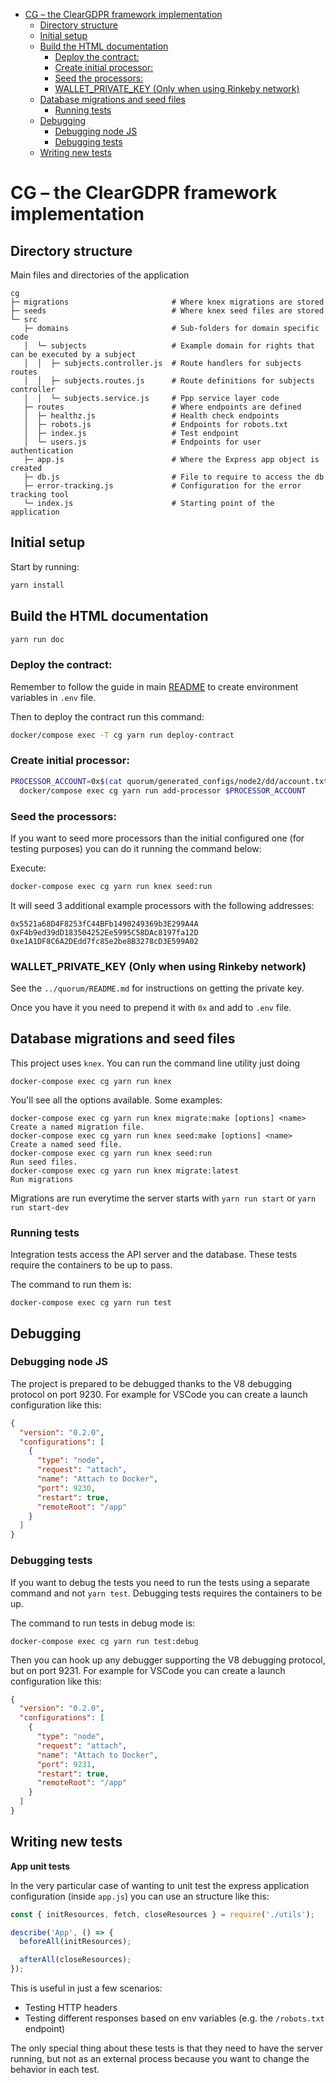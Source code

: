 <!-- START doctoc generated TOC please keep comment here to allow auto update -->
<!-- DON'T EDIT THIS SECTION, INSTEAD RE-RUN doctoc TO UPDATE -->


- [CG – the ClearGDPR framework implementation](#cg--the-cleargdpr-framework-implementation)
  - [Directory structure](#directory-structure)
  - [Initial setup](#initial-setup)
  - [Build the HTML documentation](#build-the-html-documentation)
    - [Deploy the contract:](#deploy-the-contract)
    - [Create initial processor:](#create-initial-processor)
    - [Seed the processors:](#seed-the-processors)
    - [WALLET_PRIVATE_KEY (Only when using Rinkeby network)](#wallet_private_key-only-when-using-rinkeby-network)
  - [Database migrations and seed files](#database-migrations-and-seed-files)
    - [Running tests](#running-tests)
  - [Debugging](#debugging)
    - [Debugging node JS](#debugging-node-js)
    - [Debugging tests](#debugging-tests)
  - [Writing new tests](#writing-new-tests)

<!-- END doctoc generated TOC please keep comment here to allow auto update -->

# CG – the ClearGDPR framework implementation

## Directory structure

Main files and directories of the application

```
cg
├─ migrations                       # Where knex migrations are stored
├─ seeds                            # Where knex seed files are stored
└─ src
   ├─ domains                       # Sub-folders for domain specific code
   │  └─ subjects                   # Example domain for rights that can be executed by a subject
   │  │  ├─ subjects.controller.js  # Route handlers for subjects routes
   │  │  ├─ subjects.routes.js      # Route definitions for subjects controller
   │  │  └─ subjects.service.js     # Ppp service layer code
   ├─ routes                        # Where endpoints are defined
   │  ├─ healthz.js                 # Health check endpoints
   │  ├─ robots.js                  # Endpoints for robots.txt
   │  ├─ index.js                   # Test endpoint
   │  └─ users.js                   # Endpoints for user authentication
   ├─ app.js                        # Where the Express app object is created
   ├─ db.js                         # File to require to access the db
   ├─ error-tracking.js             # Configuration for the error tracking tool
   └─ index.js                      # Starting point of the application
```

## Initial setup

Start by running:

```bash
yarn install
```

## Build the HTML documentation
```bash
yarn run doc
```

### Deploy the contract:

Remember to follow the guide in main [README](../README.md) to create environment variables in `.env` file.

Then to deploy the contract run this command:

```bash
docker/compose exec -T cg yarn run deploy-contract
```

### Create initial processor:

```bash
PROCESSOR_ACCOUNT=0x$(cat quorum/generated_configs/node2/dd/account.txt) && \
  docker/compose exec cg yarn run add-processor $PROCESSOR_ACCOUNT
```

### Seed the processors:

If you want to seed more processors than the initial configured one (for testing purposes) you can do it running the command below:

Execute:

```bash
docker-compose exec cg yarn run knex seed:run
```

It will seed 3 additional example processors with the following addresses:

```
0x5521a68D4F8253fC44BFb1490249369b3E299A4A
0xF4b9ed39dD183504252Ee5995C58DAc8197fa12D
0xe1A1DF8C6A2DEdd7fc85e2be8B3278cD3E599A02
```

### WALLET_PRIVATE_KEY (Only when using Rinkeby network)

See the `../quorum/README.md` for instructions on getting the private key.

Once you have it you need to prepend it with `0x` and add to `.env` file.

## Database migrations and seed files

This project uses `knex`. You can run the command line utility just doing

```
docker-compose exec cg yarn run knex
```

You'll see all the options available. Some examples:

```
docker-compose exec cg yarn run knex migrate:make [options] <name>          Create a named migration file.
docker-compose exec cg yarn run knex seed:make [options] <name>             Create a named seed file.
docker-compose exec cg yarn run knex seed:run                               Run seed files.
docker-compose exec cg yarn run knex migrate:latest                         Run migrations
```

Migrations are run everytime the server starts with `yarn run start` or `yarn run start-dev`

### Running tests

Integration tests access the API server and the database. These tests require the containers to be up to pass.

The command to run them is:

```
docker-compose exec cg yarn run test
```

## Debugging

### Debugging node JS

The project is prepared to be debugged thanks to the V8 debugging protocol on port 9230.
For example for VSCode you can create a launch configuration like this:

```json
{
  "version": "0.2.0",
  "configurations": [
    {
      "type": "node",
      "request": "attach",
      "name": "Attach to Docker",
      "port": 9230,
      "restart": true,
      "remoteRoot": "/app"
    }
  ]
}
```

### Debugging tests

If you want to debug the tests you need to run the tests using a separate command and not `yarn test`.
Debugging tests requires the containers to be up.

The command to run tests in debug mode is:

```
docker-compose exec cg yarn run test:debug
```

Then you can hook up any debugger supporting the V8 debugging protocol, but on port 9231.
For example for VSCode you can create a launch configuration like this:

```json
{
  "version": "0.2.0",
  "configurations": [
    {
      "type": "node",
      "request": "attach",
      "name": "Attach to Docker",
      "port": 9231,
      "restart": true,
      "remoteRoot": "/app"
    }
  ]
}
```

## Writing new tests

**App unit tests**

In the very particular case of wanting to unit test the express application
configuration (inside `app.js`) you can use an structure like this:

```javascript
const { initResources, fetch, closeResources } = require('./utils');

describe('App', () => {
  beforeAll(initResources);

  afterAll(closeResources);
});
```

This is useful in just a few scenarios:

- Testing HTTP headers
- Testing different responses based on env variables (e.g. the `/robots.txt`
  endpoint)

The only special thing about these tests is that they need to have the server
running, but not as an external process because you want to change the behavior
in each test.
